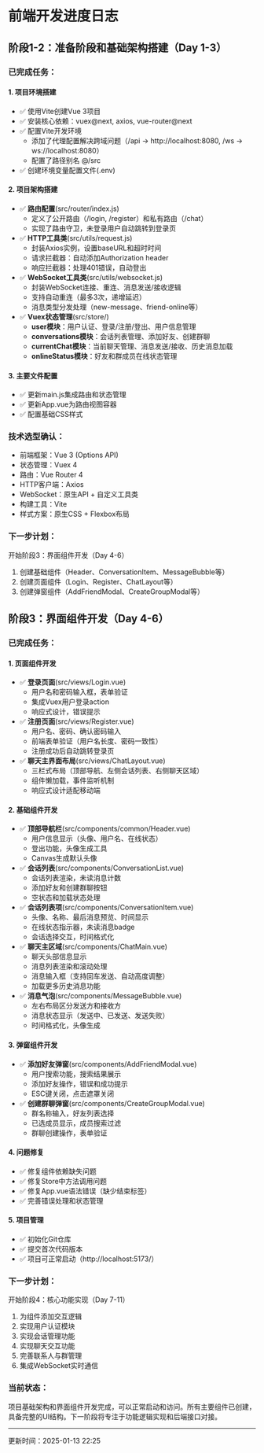 # 前端开发进度日志

## 阶段1-2：准备阶段和基础架构搭建（Day 1-3）

### 已完成任务：

#### 1. 项目环境搭建
- ✅ 使用Vite创建Vue 3项目
- ✅ 安装核心依赖：vuex@next, axios, vue-router@next
- ✅ 配置Vite开发环境
  - 添加了代理配置解决跨域问题（/api -> http://localhost:8080, /ws -> ws://localhost:8080）
  - 配置了路径别名 @/src
- ✅ 创建环境变量配置文件(.env)

#### 2. 项目架构搭建
- ✅ **路由配置**(src/router/index.js)
  - 定义了公开路由（/login, /register）和私有路由（/chat）
  - 实现了路由守卫，未登录用户自动跳转到登录页
- ✅ **HTTP工具类**(src/utils/request.js)
  - 封装Axios实例，设置baseURL和超时时间
  - 请求拦截器：自动添加Authorization header
  - 响应拦截器：处理401错误，自动登出
- ✅ **WebSocket工具类**(src/utils/websocket.js)
  - 封装WebSocket连接、重连、消息发送/接收逻辑
  - 支持自动重连（最多3次，递增延迟）
  - 消息类型分发处理（new-message、friend-online等）
- ✅ **Vuex状态管理**(src/store/)
  - **user模块**：用户认证、登录/注册/登出、用户信息管理
  - **conversations模块**：会话列表管理、添加好友、创建群聊
  - **currentChat模块**：当前聊天管理、消息发送/接收、历史消息加载
  - **onlineStatus模块**：好友和群成员在线状态管理

#### 3. 主要文件配置
- ✅ 更新main.js集成路由和状态管理
- ✅ 更新App.vue为路由视图容器
- ✅ 配置基础CSS样式

### 技术选型确认：
- 前端框架：Vue 3 (Options API)
- 状态管理：Vuex 4
- 路由：Vue Router 4  
- HTTP客户端：Axios
- WebSocket：原生API + 自定义工具类
- 构建工具：Vite
- 样式方案：原生CSS + Flexbox布局

### 下一步计划：
开始阶段3：界面组件开发（Day 4-6）
1. 创建基础组件（Header、ConversationItem、MessageBubble等）
2. 创建页面组件（Login、Register、ChatLayout等）
3. 创建弹窗组件（AddFriendModal、CreateGroupModal等）

## 阶段3：界面组件开发（Day 4-6）

### 已完成任务：

#### 1. 页面组件开发
- ✅ **登录页面**(src/views/Login.vue)
  - 用户名和密码输入框，表单验证
  - 集成Vuex用户登录action
  - 响应式设计，错误提示
- ✅ **注册页面**(src/views/Register.vue)
  - 用户名、密码、确认密码输入
  - 前端表单验证（用户名长度、密码一致性）
  - 注册成功后自动跳转登录页
- ✅ **聊天主界面布局**(src/views/ChatLayout.vue)
  - 三栏式布局（顶部导航、左侧会话列表、右侧聊天区域）
  - 组件懒加载，事件监听机制
  - 响应式设计适配移动端

#### 2. 基础组件开发
- ✅ **顶部导航栏**(src/components/common/Header.vue)
  - 用户信息显示（头像、用户名、在线状态）
  - 登出功能，头像生成工具
  - Canvas生成默认头像
- ✅ **会话列表**(src/components/ConversationList.vue)
  - 会话列表渲染，未读消息计数
  - 添加好友和创建群聊按钮
  - 空状态和加载状态处理
- ✅ **会话列表项**(src/components/ConversationItem.vue)
  - 头像、名称、最后消息预览、时间显示
  - 在线状态指示器，未读消息badge
  - 会话选择交互，时间格式化
- ✅ **聊天主区域**(src/components/ChatMain.vue)
  - 聊天头部信息显示
  - 消息列表渲染和滚动处理
  - 消息输入框（支持回车发送、自动高度调整）
  - 加载更多历史消息功能
- ✅ **消息气泡**(src/components/MessageBubble.vue)
  - 左右布局区分发送方和接收方
  - 消息状态显示（发送中、已发送、发送失败）
  - 时间格式化，头像生成

#### 3. 弹窗组件开发
- ✅ **添加好友弹窗**(src/components/AddFriendModal.vue)
  - 用户搜索功能，搜索结果展示
  - 添加好友操作，错误和成功提示
  - ESC键关闭，点击遮罩关闭
- ✅ **创建群聊弹窗**(src/components/CreateGroupModal.vue)
  - 群名称输入，好友列表选择
  - 已选成员显示，成员搜索过滤
  - 群聊创建操作，表单验证

#### 4. 问题修复
- ✅ 修复组件依赖缺失问题
- ✅ 修复Store中方法调用问题
- ✅ 修复App.vue语法错误（缺少结束标签）
- ✅ 完善错误处理和状态管理

#### 5. 项目管理
- ✅ 初始化Git仓库
- ✅ 提交首次代码版本
- ✅ 项目可正常启动（http://localhost:5173/）

### 下一步计划：
开始阶段4：核心功能实现（Day 7-11）
1. 为组件添加交互逻辑
2. 实现用户认证模块
3. 实现会话管理功能
4. 实现聊天交互功能
5. 完善联系人与群管理
6. 集成WebSocket实时通信

### 当前状态：
项目基础架构和界面组件开发完成，可以正常启动和访问。所有主要组件已创建，具备完整的UI结构。下一阶段将专注于功能逻辑实现和后端接口对接。

---
更新时间：2025-01-13 22:25
